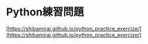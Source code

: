 # Python練習問題

[https://shibamirai.github.io/python_practice_exercize/](https://shibamirai.github.io/python_practice_exercize/)
